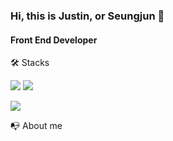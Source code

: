 ### Hi, this is Justin, or Seungjun 👋
#### Front End Developer

🛠️ Stacks

<img src="https://img.shields.io/badge/Java-007396?style=flat-square&logo=Java&logoColor=white"/> <img src="https://img.shields.io/badge/JavaScript-F7DF1E?style=flat-square&logo=JavaScript&logoColor=white"/> 


<img src="https://img.shields.io/badge/React-61DAFB?style=flat-square&logo=React&logoColor=white"/>


📭 About me
